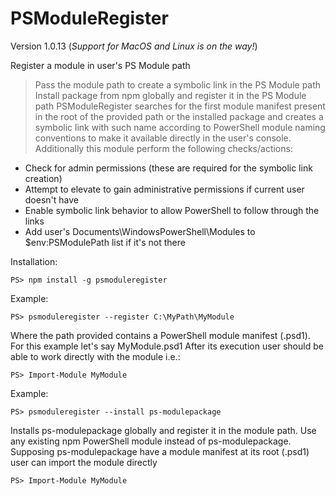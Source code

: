 PSModuleRegister
================
Version 1.0.13 
(_Support for MacOS and Linux is on the way!_)

Register a module in user's PS Module path
>Pass the module path to create a symbolic link in the PS Module path
>Install package from npm globally and register it in the PS Module path
PSModuleRegister searches for the first module manifest present in the root of the 
provided path or the installed package and creates a symbolic link with such name
according to PowerShell module naming conventions to make it available directly in the 
user's console. Additionally this module perform the following checks/actions:
* Check for admin permissions (these are required for the symbolic link creation)
* Attempt to elevate to gain administrative permissions if current user doesn't have
* Enable symbolic link behavior to allow PowerShell to follow through the links
* Add user's Documents\WindowsPowerShell\Modules to $env:PSModulePath list if it's not there

Installation:
```
PS> npm install -g psmoduleregister
```

Example:
```
PS> psmoduleregister --register C:\MyPath\MyModule
```
Where the path provided contains a PowerShell module manifest (.psd1). For this example let's say MyModule.psd1
After its execution user should be able to work directly with the module i.e.:
```
PS> Import-Module MyModule
```

Example:
```
PS> psmoduleregister --install ps-modulepackage
```
Installs ps-modulepackage globally and register it in the module path. Use any existing npm PowerShell module instead of ps-modulepackage.
Supposing ps-modulepackage have a module manifest at its root (.psd1) user can import the module directly
```
PS> Import-Module MyModule
```
